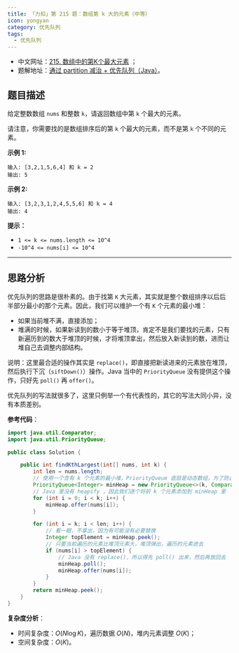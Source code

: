 ```yaml
---
title: 「力扣」第 215 题：数组第 k 大的元素（中等）
icon: yongyan
category: 优先队列
tags:
  - 优先队列
---
```


+ 中文网址：[215. 数组中的第K个最大元素](https://leetcode-cn.com/problems/kth-largest-element-in-an-array/description/) ；
+ 题解地址：[通过 partition 减治 + 优先队列（Java）](https://leetcode-cn.com/problems/kth-largest-element-in-an-array/solution/partitionfen-er-zhi-zhi-you-xian-dui-lie-java-dai-/)。

## 题目描述

给定整数数组 `nums` 和整数 `k`，请返回数组中第 `k` 个最大的元素。

请注意，你需要找的是数组排序后的第 `k` 个最大的元素，而不是第 `k` 个不同的元素。

**示例 1:**

```
输入: [3,2,1,5,6,4] 和 k = 2
输出: 5
```

**示例 2:**

```
输入: [3,2,3,1,2,4,5,5,6] 和 k = 4
输出: 4
```

**提示：**

- `1 <= k <= nums.length <= 10^4`
- `-10^4 <= nums[i] <= 10^4`

---

## 思路分析

优先队列的思路是很朴素的。由于找第 `K` 大元素，其实就是整个数组排序以后后半部分最小的那个元素。因此，我们可以维护一个有 `K` 个元素的最小堆：

+ 如果当前堆不满，直接添加；
+ 堆满的时候，如果新读到的数小于等于堆顶，肯定不是我们要找的元素，只有新遍历到的数大于堆顶的时候，才将堆顶拿出，然后放入新读到的数，进而让堆自己去调整内部结构。

说明：这里最合适的操作其实是 `replace()`，即直接把新读进来的元素放在堆顶，然后执行下沉（`siftDown()`）操作。Java 当中的 `PriorityQueue` 没有提供这个操作，只好先 `poll()` 再 `offer()`。 

优先队列的写法就很多了，这里只例举一个有代表性的，其它的写法大同小异，没有本质差别。

**参考代码**：

```Java []
import java.util.Comparator;
import java.util.PriorityQueue;

public class Solution {

    public int findKthLargest(int[] nums, int k) {
        int len = nums.length;
        // 使用一个含有 k 个元素的最小堆，PriorityQueue 底层是动态数组，为了防止数组扩容产生消耗，可以先指定数组的长度
        PriorityQueue<Integer> minHeap = new PriorityQueue<>(k, Comparator.comparingInt(a -> a));
        // Java 里没有 heapify ，因此我们逐个将前 k 个元素添加到 minHeap 里
        for (int i = 0; i < k; i++) {
            minHeap.offer(nums[i]);
        }

        for (int i = k; i < len; i++) {
            // 看一眼，不拿出，因为有可能没有必要替换
            Integer topElement = minHeap.peek();
            // 只要当前遍历的元素比堆顶元素大，堆顶弹出，遍历的元素进去
            if (nums[i] > topElement) {
                // Java 没有 replace()，所以得先 poll() 出来，然后再放回去
                minHeap.poll();
                minHeap.offer(nums[i]);
            }
        }
        return minHeap.peek();
    }
}
```

**复杂度分析**：
+ 时间复杂度：$O(N \log K)$，遍历数据 $O(N)$，堆内元素调整 $O(K)$；
+ 空间复杂度：$O(K)$。


